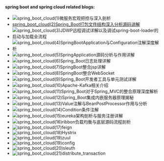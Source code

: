 #### spring boot and spring cloud related blogs:
- ![spring_boot_cloud(1)微服务宏观把控与深入剖析](https://ceaser.wang/2019/05/19/spring_boot_and_cloud/spring_boot_cloud(1)%E5%BE%AE%E6%9C%8D%E5%8A%A1%E5%AE%8F%E8%A7%82%E6%8A%8A%E6%8E%A7%E4%B8%8E%E6%B7%B1%E5%85%A5%E5%89%96%E6%9E%90/)
- [spring_boot_cloud(2)Spring_Boot打包文件结构深入分析源码讲解](https://ceaser.wang/2019/06/07/spring_boot_and_cloud/spring_boot_cloud(2)Spring_Boot%E6%89%93%E5%8C%85%E6%96%87%E4%BB%B6%E7%BB%93%E6%9E%84%E6%B7%B1%E5%85%A5%E5%88%86%E6%9E%90%E6%BA%90%E7%A0%81%E8%AE%B2%E8%A7%A3/)
- ![spring_boot_cloud(3)JDWP远程调试详解以及调试spring-boot-loader的启动与加载全流程](https://ceaser.wang/2019/06/08/spring_boot_and_cloud/spring_boot_cloud(3)JDWP%E8%BF%9C%E7%A8%8B%E8%B0%83%E8%AF%95%E8%AF%A6%E8%A7%A3%E4%BB%A5%E5%8F%8A%E8%B0%83%E8%AF%95spring-boot-loader%E7%9A%84%E5%90%AF%E5%8A%A8%E4%B8%8E%E5%8A%A0%E8%BD%BD%E5%85%A8%E6%B5%81%E7%A8%8B/)
- ![spring_boot_cloud(4)SpringBootApplication与Configuration注解深度解析](https://ceaser.wang/2019/06/23/spring_boot_and_cloud/spring_boot_cloud(4)SpringBootApplication%E4%B8%8EConfiguration%E6%B3%A8%E8%A7%A3%E6%B7%B1%E5%BA%A6%E8%A7%A3%E6%9E%90/)
- ![spring_boot_cloud(5)SpringApplication源码分析与作用详解](https://ceaser.wang/2019/06/30/spring_boot_and_cloud/spring_boot_cloud(5)SpringApplication%E6%BA%90%E7%A0%81%E5%88%86%E6%9E%90%E4%B8%8E%E4%BD%9C%E7%94%A8%E8%AF%A6%E8%A7%A3/)
- ![spring_boot_cloud(6)Spring_Boot日志处理详解](https://ceaser.wang/2019/07/28/spring_boot_and_cloud/spring_boot_cloud(6)Spring_Boot%E6%97%A5%E5%BF%97%E5%A4%84%E7%90%86%E8%AF%A6%E8%A7%A3/)
- ![spring_boot_cloud(7)SpringBoot整合jsp详解](https://ceaser.wang/2019/07/28/spring_boot_and_cloud/spring_boot_cloud(7)SpringBoot%E6%95%B4%E5%90%88jsp%E8%AF%A6%E8%A7%A3/)
- ![spring_boot_cloud(8)SpringBoot整合WebSocket](https://ceaser.wang/2019/07/28/spring_boot_and_cloud/spring_boot_cloud(8)SpringBoot%E6%95%B4%E5%90%88WebSocket/)
- ![spring_boot_cloud(9)Spring_Boot开发者工具与单元测试详解](https://ceaser.wang/2019/07/28/spring_boot_and_cloud/spring_boot_cloud(9)Spring_Boot%E5%BC%80%E5%8F%91%E8%80%85%E5%B7%A5%E5%85%B7%E4%B8%8E%E5%8D%95%E5%85%83%E6%B5%8B%E8%AF%95%E8%AF%A6%E8%A7%A3/)
- ![spring_boot_cloud(10)Apache-Kafka相关介绍](https://ceaser.wang/2019/07/28/spring_boot_and_cloud/spring_boot_cloud(10)Apache-Kafka%E7%9B%B8%E5%85%B3%E4%BB%8B%E7%BB%8D/)
- ![spring_boot_cloud(11)Spring_Boot对于Spring_MVC的整合原理深度解析](https://ceaser.wang/2019/08/10/spring_boot_and_cloud/spring_boot_cloud(11)Spring_Boot%E5%AF%B9%E4%BA%8ESpring_MVC%E7%9A%84%E6%95%B4%E5%90%88%E5%8E%9F%E7%90%86%E6%B7%B1%E5%BA%A6%E8%A7%A3%E6%9E%90/)
- ![spring_boot_cloud(12)Spring_Boot集成内嵌服务器原理揭秘](https://ceaser.wang/2019/11/10/spring_boot_and_cloud/spring_boot_cloud(12)Spring_Boot%E9%9B%86%E6%88%90%E5%86%85%E5%B5%8C%E6%9C%8D%E5%8A%A1%E5%99%A8%E5%8E%9F%E7%90%86%E6%8F%AD%E7%A7%98/)
- ![spring_boot_cloud(13)Value注解与BeanPostProcessor作用与分析](https://ceaser.wang/2019/11/21/spring_boot_and_cloud/spring_boot_cloud(13)Value%E6%B3%A8%E8%A7%A3%E4%B8%8EBeanPostProcessor%E4%BD%9C%E7%94%A8%E4%B8%8E%E5%88%86%E6%9E%90/)
- ![spring_boot_cloud(14)Condition条件注解](https://ceaser.wang/2020/05/16/spring_boot_and_cloud/spring_boot_cloud(14)Condition%E6%9D%A1%E4%BB%B6%E6%B3%A8%E8%A7%A3/)
- ![spring_boot_cloud(15)eureka架构剖析与服务注册详解](https://ceaser.wang/2020/05/16/spring_boot_and_cloud/spring_boot_cloud(15)eureka%E6%9E%B6%E6%9E%84%E5%89%96%E6%9E%90%E4%B8%8E%E6%9C%8D%E5%8A%A1%E6%B3%A8%E5%86%8C%E8%AF%A6%E8%A7%A3/)
- ![spring_boot_cloud(16)ribbon负载均衡与底层源码流程剖析](https://ceaser.wang/2020/05/18/spring_boot_and_cloud/spring_boot_cloud(16)ribbon%E8%B4%9F%E8%BD%BD%E5%9D%87%E8%A1%A1%E4%B8%8E%E5%BA%95%E5%B1%82%E6%BA%90%E7%A0%81%E6%B5%81%E7%A8%8B%E5%89%96%E6%9E%90/)
- ![spring_boot_cloud(17)feign](https://ceaser.wang/2020/06/20/spring_boot_and_cloud/spring_boot_cloud(17)feign/)
- ![spring_boot_cloud(18)Hystrix](https://ceaser.wang/2020/06/20/spring_boot_and_cloud/spring_boot_cloud(18)Hystrix/)
- ![spring_boot_cloud(19)zuul](https://ceaser.wang/2020/06/21/spring_boot_and_cloud/spring_boot_cloud(19)zuul/)
- ![spring_boot_cloud(19)config](https://ceaser.wang/2020/06/21/spring_boot_and_cloud/spring_boot_cloud(20)config/)
- ![spring_boot_cloud(20)sleuth](spring_boot_cloud(20)sleuth)
- ![spring_boot_cloud(21)distribute_transaction](https://ceaser.wang/2020/06/25/spring_boot_and_cloud/spring_boot_cloud(21)distribute_transaction/)
